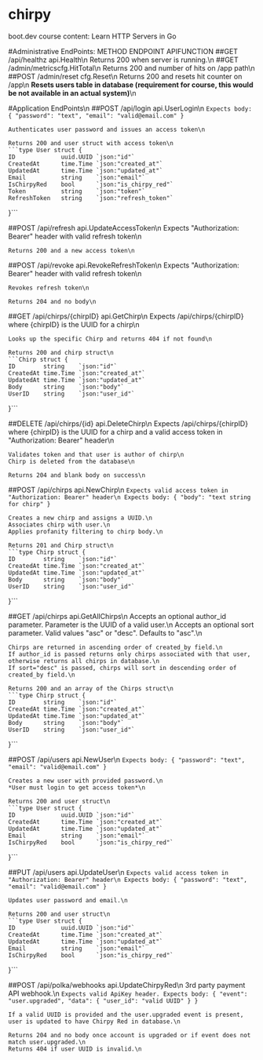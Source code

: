 # chirpy
boot.dev course content: Learn HTTP Servers in Go

#Administrative EndPoints: METHOD ENDPOINT APIFUNCTION
##GET /api/healthz api.Health\n
    Returns 200 when server is running.\n
##GET /admin/metricscfg.HitTotal\n
    Returns 200 and number of hits on /app path\n
##POST /admin/reset cfg.Reset\n
    Returns 200 and resets hit counter on /app\n
    **Resets users table in database (requirement for course, this would be not available in an actual system)**\n

#Application EndPoints\n
##POST /api/login api.UserLogin\n
    ```Expects body:
    {
		"password": "text",
		"email": "valid@email.com"
	}```

    Authenticates user password and issues an access token\n
    
    Returns 200 and user struct with access token\n
    ```type User struct {
	ID             uuid.UUID `json:"id"`
	CreatedAt      time.Time `json:"created_at"`
	UpdatedAt      time.Time `json:"updated_at"`
	Email          string    `json:"email"`
	IsChirpyRed    bool      `json:"is_chirpy_red"`
	Token          string    `json:"token"`
	RefreshToken   string    `json:"refresh_token"`
}```

##POST /api/refresh api.UpdateAccessToken\n
    Expects "Authorization: Bearer" header with valid refresh token\n
    
    Returns 200 and a new access token\n

##POST /api/revoke api.RevokeRefreshToken\n
    Expects "Authorization: Bearer" header with valid refresh token\n
    
    Revokes refresh token\n
    
    Returns 204 and no body\n

##GET /api/chirps/{chirpID} api.GetChirp\n
    Expects /api/chirps/{chirpID} where {chirpID} is the UUID for a chirp\n
    
    Looks up the specific Chirp and returns 404 if not found\n
    
    Returns 200 and chirp struct\n
    ```Chirp struct {
	ID        string    `json:"id"`
	CreatedAt time.Time `json:"created_at"`
	UpdatedAt time.Time `json:"updated_at"`
	Body      string    `json:"body"`
	UserID    string    `json:"user_id"`
}```

##DELETE /api/chirps/{id} api.DeleteChirp\n
    Expects /api/chirps/{chirpID} where {chirpID} is the UUID for a chirp and a valid access token in "Authorization: Bearer" header\n
    
    Validates token and that user is author of chirp\n
    Chirp is deleted from the database\n
    
    Returns 204 and blank body on success\n

##POST /api/chirps api.NewChirp\n
    ```Expects valid access token in "Authorization: Bearer" header\n
    Expects body:
    {
        "body": "text string for chirp"
    }```
    
    Creates a new chirp and assigns a UUID.\n
    Associates chirp with user.\n
    Applies profanity filtering to chirp body.\n
    
    Returns 201 and Chirp struct\n
    ```type Chirp struct {
	ID        string    `json:"id"`
	CreatedAt time.Time `json:"created_at"`
	UpdatedAt time.Time `json:"updated_at"`
	Body      string    `json:"body"`
	UserID    string    `json:"user_id"`
}```

##GET /api/chirps api.GetAllChirps\n
    Accepts an optional author_id parameter. Parameter is the UUID of a valid user.\n
    Accepts an optional sort parameter. Valid values "asc" or "desc". Defaults to "asc".\n

    Chirps are returned in ascending order of created_by field.\n
    If author_id is passed returns only chirps associated with that user, otherwise returns all chirps in database.\n
    If sort="desc" is passed, chirps will sort in descending order of created_by field.\n

    Returns 200 and an array of the Chirps struct\n
    ```type Chirp struct {
	ID        string    `json:"id"`
	CreatedAt time.Time `json:"created_at"`
	UpdatedAt time.Time `json:"updated_at"`
	Body      string    `json:"body"`
	UserID    string    `json:"user_id"`
}```

##POST /api/users api.NewUser\n
    ```Expects body:
    {
		"password": "text",
		"email": "valid@email.com"
	}```

    Creates a new user with provided password.\n
    *User must login to get access token*\n
    
    Returns 200 and user struct\n
    ```type User struct {
	ID             uuid.UUID `json:"id"`
	CreatedAt      time.Time `json:"created_at"`
	UpdatedAt      time.Time `json:"updated_at"`
	Email          string    `json:"email"`
	IsChirpyRed    bool      `json:"is_chirpy_red"`
}```

##PUT /api/users api.UpdateUser\n
    ```Expects valid access token in "Authorization: Bearer" header\n
    Expects body:
    {
		"password": "text",
		"email": "valid@email.com"
	}```

    Updates user password and email.\n
    
    Returns 200 and user struct\n
    ```type User struct {
	ID             uuid.UUID `json:"id"`
	CreatedAt      time.Time `json:"created_at"`
	UpdatedAt      time.Time `json:"updated_at"`
	Email          string    `json:"email"`
	IsChirpyRed    bool      `json:"is_chirpy_red"`
}```

##POST /api/polka/webhooks api.UpdateChirpyRed\n
    3rd party payment API webhook.\n
    ```Expects valid ApiKey header.
    Expects body:
    {
  "event": "user.upgraded",
  "data": {
    "user_id": "valid UUID"
  }
}```

    If a valid UUID is provided and the user.upgraded event is present, user is updated to have Chirpy Red in database.\n

    Returns 204 and no body once account is upgraded or if event does not match user.upgraded.\n
    Returns 404 if user UUID is invalid.\n


